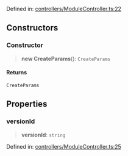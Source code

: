 Defined in: [controllers/ModuleController.ts:22](https://github.com/continuousactivelearning/cal/blob/e8382d8ddbcc1815082ca613a620a97f6d2451f9/backend/src/modules/courses/controllers/ModuleController.ts#L22)

## Constructors

### Constructor

> **new CreateParams**(): `CreateParams`

#### Returns

`CreateParams`

## Properties

### versionId

> **versionId**: `string`

Defined in: [controllers/ModuleController.ts:25](https://github.com/continuousactivelearning/cal/blob/e8382d8ddbcc1815082ca613a620a97f6d2451f9/backend/src/modules/courses/controllers/ModuleController.ts#L25)
